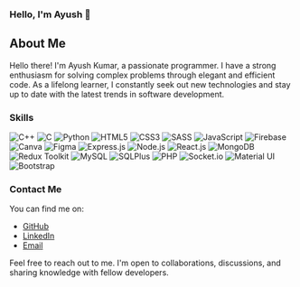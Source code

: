 ###  Hello, I'm Ayush 👋
## About Me

Hello there! I'm Ayush Kumar, a passionate programmer. I have a strong enthusiasm for solving complex problems through elegant and efficient code. As a lifelong learner, I constantly seek out new technologies and stay up to date with the latest trends in software development.

### Skills
![C++](https://img.shields.io/badge/C%2B%2B-00599C?style=for-the-badge&logo=c%2B%2B&logoColor=white) ![C](https://img.shields.io/badge/C-00599C?style=for-the-badge&logo=c&logoColor=white) ![Python](https://img.shields.io/badge/Python-FFD43B?style=for-the-badge&logo=python&logoColor=darkgreen) ![HTML5](https://img.shields.io/badge/HTML5-E34F26?style=for-the-badge&logo=html5&logoColor=white) ![CSS3](https://img.shields.io/badge/CSS3-1572B6?style=for-the-badge&logo=css3&logoColor=white) ![SASS](https://img.shields.io/badge/SASS-hotpink.svg?style=for-the-badge&logo=SASS&logoColor=white) ![JavaScript](https://img.shields.io/badge/JavaScript-F7DF1E?style=for-the-badge&logo=javascript&logoColor=black) ![Firebase](https://img.shields.io/badge/firebase-%23039BE5.svg?style=for-the-badge&logo=firebase&logoColor=white) ![Canva](https://img.shields.io/badge/Canva-%2300C4CC.svg?style=for-the-badge&logo=Canva&logoColor=white) ![Figma](https://img.shields.io/badge/figma-%23F24E1E.svg?style=for-the-badge&logo=figma&logoColor=white) ![Express.js](https://img.shields.io/badge/Express.js-%23404d59?style=for-the-badge&logo=express&logoColor=white) ![Node.js](https://img.shields.io/badge/Node.js-%2343853D?style=for-the-badge&logo=node.js&logoColor=white) ![React.js](https://img.shields.io/badge/React.js-%2361DAFB?style=for-the-badge&logo=react&logoColor=white) ![MongoDB](https://img.shields.io/badge/MongoDB-%234ea94b?style=for-the-badge&logo=mongodb&logoColor=white) ![Redux Toolkit](https://img.shields.io/badge/Redux%20Toolkit-%23764ABC?style=for-the-badge&logo=redux&logoColor=white) ![MySQL](https://img.shields.io/badge/MySQL-%234479A1?style=for-the-badge&logo=mysql&logoColor=white) ![SQLPlus](https://img.shields.io/badge/SQLPlus-%23FF4500?style=for-the-badge&logo=oracle&logoColor=white) ![PHP](https://img.shields.io/badge/PHP-%23777BB4?style=for-the-badge&logo=php&logoColor=white) ![Socket.io](https://img.shields.io/badge/Socket.io-%23000000?style=for-the-badge&logo=socket.io) ![Material UI](https://img.shields.io/badge/Material%20UI-%230081CB?style=for-the-badge&logo=material-ui) ![Bootstrap](https://img.shields.io/badge/Bootstrap-%23563D7C?style=for-the-badge&logo=bootstrap)


### Contact Me
You can find me on:

- [GitHub](https://github.com/ayushkumar098)
- [LinkedIn](https://www.linkedin.com/in/ayushkumar1201)
- [Email](mailto:kumarayush2418@gmail.com)

Feel free to reach out to me. I'm open to collaborations, discussions, and sharing knowledge with fellow developers.


<!--
**ayushkumar098/ayushkumar098** is a ✨ _special_ ✨ repository because its `README.md` (this file) appears on your GitHub profile.

Here are some ideas to get you started:

- 🔭 I’m currently working on ...
- 🌱 I’m currently learning ...
- 👯 I’m looking to collaborate on ...
- 🤔 I’m looking for help with ...
- 💬 Ask me about ...
- 📫 How to reach me: ...
- 😄 Pronouns: ...
- ⚡ Fun fact: ...
-->


